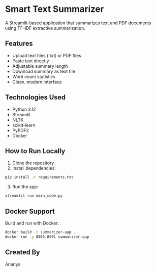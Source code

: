 # Smart Text Summarizer

A Streamlit-based application that summarizes text and PDF documents using TF-IDF extractive summarization.

## Features
- Upload text files (.txt) or PDF files
- Paste text directly
- Adjustable summary length
- Download summary as text file
- Word count statistics
- Clean, modern interface

## Technologies Used
- Python 3.12
- Streamlit
- NLTK
- scikit-learn
- PyPDF2
- Docker

## How to Run Locally
1. Clone the repository
2. Install dependencies:
```bash
pip install -r requirements.txt
```
3. Run the app:
```bash
streamlit run main_code.py
```

## Docker Support
Build and run with Docker:
```bash
docker build -t summarizer-app .
docker run -p 8501:8501 summarizer-app
```

## Created By
Ananya
